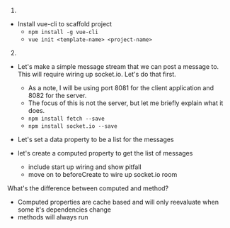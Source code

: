 1)
* Install vue-cli to scaffold project
  * `npm install -g vue-cli`
  * `vue init <template-name> <project-name>`

2)
* Let's make a simple message stream that we can post a message to. This will require wiring up socket.io. Let's do that first.
  * As a note, I will be using port 8081 for the client application and 8082 for the server.
  * The focus of this is not the server, but let me briefly explain what it does.
  * `npm install fetch --save`
  * `npm install socket.io --save`

* Let's set a data property to be a list for the messages
* let's create a computed property to get the list of messages
  * include start up wiring and show pitfall 
  * move on to beforeCreate to wire up socket.io room

What's the difference between computed and method? 
* Computed properties are cache based and will only reevaluate when some it's dependencies change
* methods will always run
